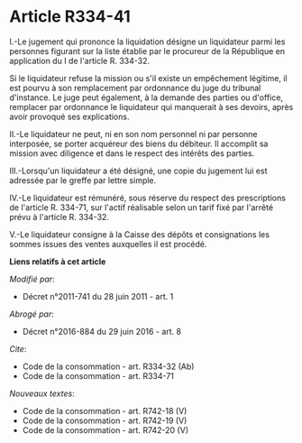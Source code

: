 # Article R334-41

I.-Le jugement qui prononce la liquidation désigne un liquidateur parmi les personnes figurant sur la liste établie par le
procureur de la République en application du I de l'article R. 334-32. 

Si le liquidateur refuse la mission ou s'il existe un empêchement légitime, il est pourvu à son remplacement par ordonnance
du juge du tribunal d'instance. Le juge peut également, à la demande des parties ou d'office, remplacer par ordonnance le
liquidateur qui manquerait à ses devoirs, après avoir provoqué ses explications. 

II.-Le liquidateur ne peut, ni en son nom personnel ni par personne interposée, se porter acquéreur des biens du débiteur. Il
accomplit sa mission avec diligence et dans le respect des intérêts des parties. 

III.-Lorsqu'un liquidateur a été désigné, une copie du jugement lui est adressée par le greffe par lettre simple. 

IV.-Le liquidateur est rémunéré, sous réserve du respect des prescriptions de l'article R. 334-71, sur l'actif réalisable
selon un tarif fixé par l'arrêté prévu à l'article R. 334-32. 

V.-Le liquidateur consigne à la Caisse des dépôts et consignations les sommes issues des ventes auxquelles il est procédé.

**Liens relatifs à cet article**

_Modifié par_:

  - Décret n°2011-741 du 28 juin 2011 - art. 1

_Abrogé par_:

  - Décret n°2016-884 du 29 juin 2016 - art. 8

_Cite_:

  - Code de la consommation - art. R334-32 (Ab)
  - Code de la consommation - art. R334-71

_Nouveaux textes_:

  - Code de la consommation - art. R742-18 (V)
  - Code de la consommation - art. R742-19 (V)
  - Code de la consommation - art. R742-20 (V)
